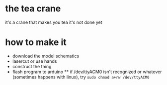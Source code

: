 # the tea crane
it's a crane that makes you tea
it's not done yet

# how to make it
* download the model schematics
* lasercut or use hands
* construct the thing
* flash program to arduino
** if /dev/ttyACM0 isn't recognized or whatever (sometimes happens with linux), try
``
sudo chmod a+rw /dev/ttyACM0
``

